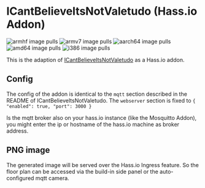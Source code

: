 # ICantBelieveItsNotValetudo (Hass.io Addon)
![armhf image pulls](https://img.shields.io/docker/pulls/azhilin/hassio-icantbelieveitsnotvaletudo-armhf?label=docker%20pulls%20%28armhf%29)
![armv7 image pulls](https://img.shields.io/docker/pulls/azhilin/hassio-icantbelieveitsnotvaletudo-armv7?label=docker%20pulls%20%28armv7%29)
![aarch64 image pulls](https://img.shields.io/docker/pulls/azhilin/hassio-icantbelieveitsnotvaletudo-aarch64?label=docker%20pulls%20%28aarch64%29)
![amd64 image pulls](https://img.shields.io/docker/pulls/azhilin/hassio-icantbelieveitsnotvaletudo-amd64?label=docker%20pulls%20%28amd64%29)
![i386 image pulls](https://img.shields.io/docker/pulls/azhilin/hassio-icantbelieveitsnotvaletudo-i386?label=docker%20pulls%20%28i386%29)

This is the adaption of [ICantBelieveItsNotValetudo](https://github.com/Hypfer/ICantBelieveItsNotValetudo) as a Hass.io addon.

## Config

The config of the addon is identical to the `mqtt` section described in the README of ICantBelieveItsNotValetudo.
The `webserver` section is fixed to `{ "enabled": true, "port": 3000 }`

Is the mqtt broker also on your hass.io instance (like the Mosquitto Addon), you might enter the ip or hostname of the hass.io machine as broker address.

## PNG image

The generated image will be served over the Hass.io Ingress feature. So the floor plan can be accessed via the build-in side panel or the auto-configured mqtt camera.
